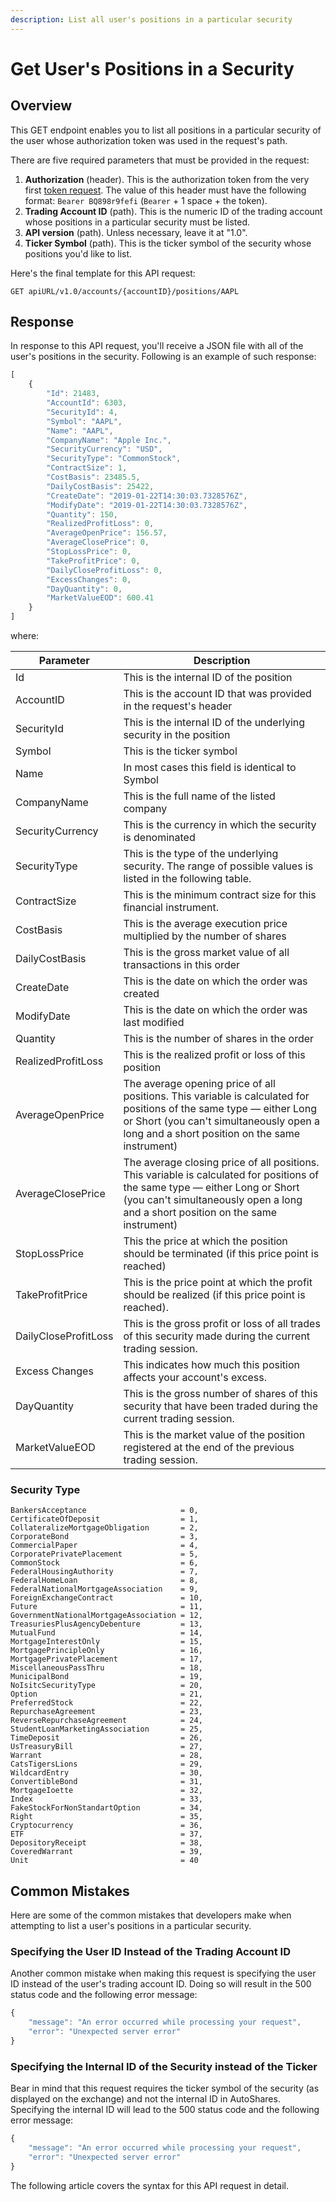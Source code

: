 ```yaml
---
description: List all user's positions in a particular security
---
```


# Get User's Positions in a Security

## Overview

This GET endpoint enables you to list all positions in a particular security of the user whose authorization token was used in the request's path.

There are five required parameters that must be provided in the request:



1. **Authorization** (header). This is the authorization token from the very first [token request](broken-reference). The value of this header must have the following format: `Bearer BQ898r9fefi` (`Bearer` + 1 space + the token).
2. **Trading Account ID** (path). This is the numeric ID of the trading account whose positions in a particular security must be listed.
3. **API version** (path). Unless necessary, leave it at "1.0".
4. **Ticker Symbol** (path). This is the ticker symbol of the security whose positions you'd like to list.

Here's the final template for this API request:

```
GET apiURL/v1.0/accounts/{accountID}/positions/AAPL
```

## Response

In response to this API request, you'll receive a JSON file with all of the user's positions in the security. Following is an example of such response:

```javascript
[
    {
        "Id": 21483,
        "AccountId": 6303,
        "SecurityId": 4,
        "Symbol": "AAPL",
        "Name": "AAPL",
        "CompanyName": "Apple Inc.",
        "SecurityCurrency": "USD",
        "SecurityType": "CommonStock",
        "ContractSize": 1,
        "CostBasis": 23485.5,
        "DailyCostBasis": 25422,
        "CreateDate": "2019-01-22T14:30:03.7328576Z",
        "ModifyDate": "2019-01-22T14:30:03.7328576Z",
        "Quantity": 150,
        "RealizedProfitLoss": 0,
        "AverageOpenPrice": 156.57,
        "AverageClosePrice": 0,
        "StopLossPrice": 0,
        "TakeProfitPrice": 0,
        "DailyCloseProfitLoss": 0,
        "ExcessChanges": 0,
        "DayQuantity": 0,
        "MarketValueEOD": 600.41
    }
]
```

where:

| Parameter            | Description                                                                                                                                                                                                      |
| -------------------- | ---------------------------------------------------------------------------------------------------------------------------------------------------------------------------------------------------------------- |
| Id                   | This is the internal ID of the position                                                                                                                                                                          |
| AccountID            | This is the account ID that was provided in the request's header                                                                                                                                                 |
| SecurityId           | This is the internal ID of the underlying security in the position                                                                                                                                               |
| Symbol               | This is the ticker symbol                                                                                                                                                                                        |
| Name                 | In most cases this field is identical to Symbol                                                                                                                                                                  |
| CompanyName          | This is the full name of the listed company                                                                                                                                                                      |
| SecurityCurrency     | This is the currency in which the security is denominated                                                                                                                                                        |
| SecurityType         | This is the type of the underlying security. The range of possible values is listed in the following table.                                                                                                      |
| ContractSize         | This is the minimum contract size for this financial instrument.                                                                                                                                                 |
| CostBasis            | This is the average execution price multiplied by the number of shares                                                                                                                                           |
| DailyCostBasis       | This is the gross market value of all transactions in this order                                                                                                                                                 |
| CreateDate           | This is the date on which the order was created                                                                                                                                                                  |
| ModifyDate           | This is the date on which the order was last modified                                                                                                                                                            |
| Quantity             | This is the number of shares in the order                                                                                                                                                                        |
| RealizedProfitLoss   | This is the realized profit or loss of this position                                                                                                                                                             |
| AverageOpenPrice     | The average opening price of all positions. This variable is calculated for positions of the same type — either Long or Short (you can't simultaneously open a long and a short position on the same instrument) |
| AverageClosePrice    | The average closing price of all positions. This variable is calculated for positions of the same type — either Long or Short (you can't simultaneously open a long and a short position on the same instrument) |
| StopLossPrice        | This the price at which the position should be terminated (if this price point is reached)                                                                                                                       |
| TakeProfitPrice      | This is the price point at which the profit should be realized (if this price point is reached).                                                                                                                 |
| DailyCloseProfitLoss | This is the gross profit or loss of all trades of this security made during the current trading session.                                                                                                         |
| Excess Changes       | This indicates how much this position affects your account's excess.                                                                                                                                             |
| DayQuantity          | This is the gross number of shares of this security that have been traded during the current trading session.                                                                                                    |
| MarketValueEOD       | This is the market value of the position registered at the end of the previous trading session.                                                                                                                  |

### Security Type

```
BankersAcceptance                     = 0,
CertificateOfDeposit                  = 1,
CollateralizeMortgageObligation       = 2,
CorporateBond                         = 3,
CommercialPaper                       = 4,
CorporatePrivatePlacement             = 5,
CommonStock                           = 6,
FederalHousingAuthority               = 7,
FederalHomeLoan                       = 8,
FederalNationalMortgageAssociation    = 9,
ForeignExchangeContract               = 10,
Future                                = 11,
GovernmentNationalMortgageAssociation = 12,
TreasuriesPlusAgencyDebenture         = 13,
MutualFund                            = 14,
MortgageInterestOnly                  = 15,
MortgagePrincipleOnly                 = 16,
MortgagePrivatePlacement              = 17,
MiscellaneousPassThru                 = 18,
MunicipalBond                         = 19,
NoIsitcSecurityType                   = 20,
Option                                = 21,      
PreferredStock                        = 22,
RepurchaseAgreement                   = 23,
ReverseRepurchaseAgreement            = 24,
StudentLoanMarketingAssociation       = 25,
TimeDeposit                           = 26,
UsTreasuryBill                        = 27,
Warrant                               = 28,
CatsTigersLions                       = 29,
WildcardEntry                         = 30,
ConvertibleBond                       = 31,
MortgageIoette                        = 32,
Index                                 = 33,
FakeStockForNonStandartOption         = 34,
Right                                 = 35,
Cryptocurrency                        = 36,
ETF                                   = 37,
DepositoryReceipt                     = 38,
CoveredWarrant                        = 39,
Unit                                  = 40
```

## Common Mistakes

Here are some of the common mistakes that developers make when attempting to list a user's positions in a particular security.

###

### Specifying the User ID Instead of the Trading Account ID

Another common mistake when making this request is specifying the user ID instead of the user's trading account ID. Doing so will result in the 500 status code and the following error message:

```javascript
{
    "message": "An error occurred while processing your request",
    "error": "Unexpected server error"
}
```

### Specifying the Internal ID of the Security instead of the Ticker

Bear in mind that this request requires the ticker symbol of the security (as displayed on the exchange) and not the internal ID in AutoShares. Specifying the internal ID will lead to the 500 status code and the following error message:

```javascript
{
    "message": "An error occurred while processing your request",
    "error": "Unexpected server error"
}
```

The following article covers the syntax for this API request in detail.
